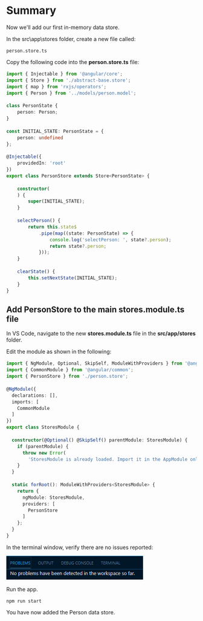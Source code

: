 # Summary

Now we'll add our first in-memory data store.

In the src\app\stores folder, create a new file called:

```
person.store.ts
```

Copy the following code into the **person.store.ts** file:

``` typescript
import { Injectable } from '@angular/core';
import { Store } from './abstract-base.store';
import { map } from 'rxjs/operators';
import { Person } from '../models/person.model';

class PersonState {
    person: Person;
}

const INITIAL_STATE: PersonState = {
    person: undefined
};

@Injectable({
    providedIn: 'root'
})
export class PersonStore extends Store<PersonState> {

    constructor(
    ) {
        super(INITIAL_STATE);
    }

    selectPerson() {
        return this.state$
            .pipe(map((state: PersonState) => {
                console.log('selectPerson: ', state?.person);
                return state?.person;
            }));
    }

    clearState() {
        this.setNextState(INITIAL_STATE);
    }
}
```

## Add PersonStore to the main stores.module.ts file

In VS Code, navigate to the new **stores.module.ts** file in the **src/app/stores** folder.

Edit the module as shown in the following:

``` typescript
import { NgModule, Optional, SkipSelf, ModuleWithProviders } from '@angular/core';
import { CommonModule } from '@angular/common';
import { PersonStore } from './person.store';

@NgModule({
  declarations: [],
  imports: [
    CommonModule
  ]
})
export class StoresModule {

  constructor(@Optional() @SkipSelf() parentModule: StoresModule) {
    if (parentModule) {
      throw new Error(
        'StoresModule is already loaded. Import it in the AppModule only');
    }
  }

  static forRoot(): ModuleWithProviders<StoresModule> {
    return {
      ngModule: StoresModule,
      providers: [
        PersonStore
      ]
    };
  }
}
```

In the terminal window, verify there are no issues reported:

![image.png](/.attachments/image-a5381f82-8d39-4693-bca2-57286c742a8a.png)

Run the app.

```
npm run start
```

You have now added the Person data store.
